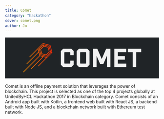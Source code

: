 ```yaml
---
title: Comet
category: "hackathon"
cover: comet.png
author: Jo
---
```


![comet](./comet-logo.png)

Comet is an offline payment solution that leverages the power of blockchain. 
This project is selected as one of the top 4 projects globally at UnitedByHCL Hackathon 2017 in Blockchain category. 
Comet consists of an Android app built with 
Kotlin, a frontend web built with React JS, a backend built with Node JS, and a blockchain network built with Ethereum test network.

